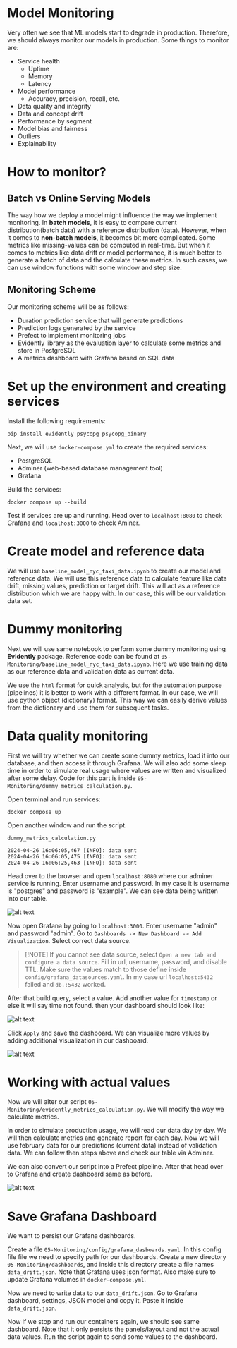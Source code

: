 # Model Monitoring

Very often we see that ML models start to degrade in production. Therefore, we should always monitor our models in production. Some things to monitor are:

- Service health
  - Uptime
  - Memory
  - Latency
- Model performance
  - Accuracy, precision, recall, etc.
- Data quality and integrity
- Data and concept drift
- Performance by segment
- Model bias and fairness
- Outliers
- Explainability

# How to monitor?

## Batch vs Online Serving Models

The way how we deploy a model might influence the way we implement monitoring. In **batch models**, it is easy to compare current distribution(batch data) with a reference distribution (data).
However, when it comes to **non-batch models**, it becomes bit more complicated. Some metrics like missing-values can be computed in real-time. But when it comes to metrics like data drift or model performance, it is much better to generate a batch of data and the calculate these metrics. In such cases, we can use window functions with some window and step size.

## Monitoring Scheme

Our monitoring scheme will be as follows:

- Duration prediction service that will generate predictions
- Prediction logs generated by the service
- Prefect to implement monitoring jobs
- Evidently library as the evaluation layer to calculate some metrics and store in PostgreSQL
- A metrics dashboard with Grafana based on SQL data

# Set up the environment and creating services

Install the following requirements:

```
pip install evidently psycopg psycopg_binary
```

Next, we will use `docker-compose.yml` to create the required services:

- PostgreSQL
- Adminer (web-based database management tool)
- Grafana

Build the services:

```
docker compose up --build
```

Test if services are up and running. Head over to `localhost:8080` to check Grafana and `localhost:3000` to check Aminer.

# Create model and reference data

We will use `baseline_model_nyc_taxi_data.ipynb` to create our model and reference data. We will use this reference data to calculate feature like data drift, missing values, prediction or target drift. This will act as a reference distribution which we are happy with. In our case, this will be our validation data set.

# Dummy monitoring

Next we will use same notebook to perform some dummy monitoring using **Evidently** package. Reference code can be found at `05-Monitoring/baseline_model_nyc_taxi_data.ipynb`. Here we use training data as our reference data and validation data as current data.

We use the `html` format for quick analysis, but for the automation purpose (pipelines) it is better to work with a different format. In our case, we will use python object (dictionary) format. This way we can easily derive values from the dictionary and use them for subsequent tasks.

# Data quality monitoring

First we will try whether we can create some dummy metrics, load it into our database, and then access it through Grafana. We will also add some sleep time in order to simulate real usage where values are written and visualized after some delay. Code for this part is inside `05-Monitoring/dummy_metrics_calculation.py`.

Open terminal and run services:

```
docker compose up
```

Open another window and run the script.

```
dummy_metrics_calculation.py

2024-04-26 16:06:05,467 [INFO]: data sent
2024-04-26 16:06:05,475 [INFO]: data sent
2024-04-26 16:06:25,463 [INFO]: data sent
```

Head over to the browser and open `localhost:8080` where our adminer service is running. Enter username and password. In my case it is username is "postgres" and password is "example". We can see data being written into our table.

![alt text](../assets/monitoring_adminer_table.png)

Now open Grafana by going to `localhost:3000`. Enter username "admin" and password "admin". Go to `Dashboards -> New Dashboard -> Add Visualization`. Select correct data source.

> \[!NOTE\]
> If you cannot see data source, select `Open a new tab and configure a data source`. Fill in url, username, password, and disable TTL. Make sure the values match to those define inside `config/grafana_datasources.yaml`. In my case url `localhost:5432` failed and `db.:5432` worked.

After that build query, select a value. Add another value for `timestamp` or else it will say time not found. then your dashboard should look like:

![alt text](../assets/monitoring_grafana_dummy.png)

Click `Apply` and save the dashboard. We can visualize more values by adding additional visualization in our dashboard.

![alt text](../assets/monitoring_grafana_dummy_2.png)

# Working with actual values

Now we will alter our script `05-Monitoring/evidently_metrics_calculation.py`. We will modify the way we calculate metrics.

In order to simulate production usage, we will read our data day by day. We will then calculate metrics and generate report for each day. Now we will use february data for our predictions (current data) instead of validation data. We can follow then steps above and check our table via Adminer.

We can also convert our script into a Prefect pipeline. After that head over to Grafana and create dashboard same as before.

![alt text](../assets/monitoring_grafana_metrics.png)

# Save Grafana Dashboard

We want to persist our Grafana dashboards.

Create a file `05-Monitoring/config/grafana_dasboards.yaml`. In this config file file we need to specify path for our dashboards. Create a new directory `05-Monitoring/dashboards`, and inside this directory create a file names `data_drift.json`. Note that Grafana uses json format. Also make sure to update Grafana volumes in `docker-compose.yml`.

Now we need to write data to our `data_drift.json`. Go to Grafana dashboard, settings, JSON model and copy it. Paste it inside `data_drift.json`.

Now if we stop and run our containers again, we should see same dashboard. Note that it only persists the panels/layout and not the actual data values. Run the script again to send some values to the dashboard.

